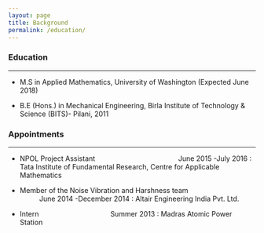 ```yaml
---
layout: page
title: Background
permalink: /education/
---
```


### Education
---


* M.S in Applied Mathematics, University of Washington (Expected June 2018)

* B.E (Hons.) in Mechanical Engineering, Birla Institute of Technology & Science (BITS)- Pilani, 2011

### Appointments
---


*   NPOL Project Assistant &nbsp; &nbsp;  &nbsp;&nbsp;  &nbsp;&nbsp;&nbsp;&nbsp;&nbsp;&nbsp;  &nbsp;  &nbsp;  &nbsp;  &nbsp;  &nbsp;  &nbsp;  &nbsp;  &nbsp;&nbsp;&nbsp;&nbsp;&nbsp;&nbsp;&nbsp;&nbsp;&nbsp;  &nbsp;  &nbsp;  June 2015 -July 2016
: Tata Institute of Fundamental Research, Centre for Applicable Mathematics

  *   Member of the Noise Vibration and Harshness team &nbsp; &nbsp;&nbsp;&nbsp;&nbsp;&nbsp;&nbsp;&nbsp; &nbsp;&nbsp;&nbsp;&nbsp;&nbsp;&nbsp;&nbsp; &nbsp;&nbsp;&nbsp;&nbsp;&nbsp;&nbsp;&nbsp; &nbsp;&nbsp;&nbsp;&nbsp;&nbsp;&nbsp;&nbsp;&nbsp;&nbsp; June 2014 -December 2014
  : Altair Engineering India Pvt. Ltd.

*   Intern  &nbsp;&nbsp;&nbsp; &nbsp;&nbsp;&nbsp;&nbsp; &nbsp;&nbsp;&nbsp;&nbsp;&nbsp;&nbsp;&nbsp;&nbsp;&nbsp;&nbsp;&nbsp;&nbsp;&nbsp;&nbsp;&nbsp;&nbsp;&nbsp;&nbsp;&nbsp;&nbsp;&nbsp;&nbsp;&nbsp;&nbsp; &nbsp; Summer 2013
: Madras Atomic Power Station
